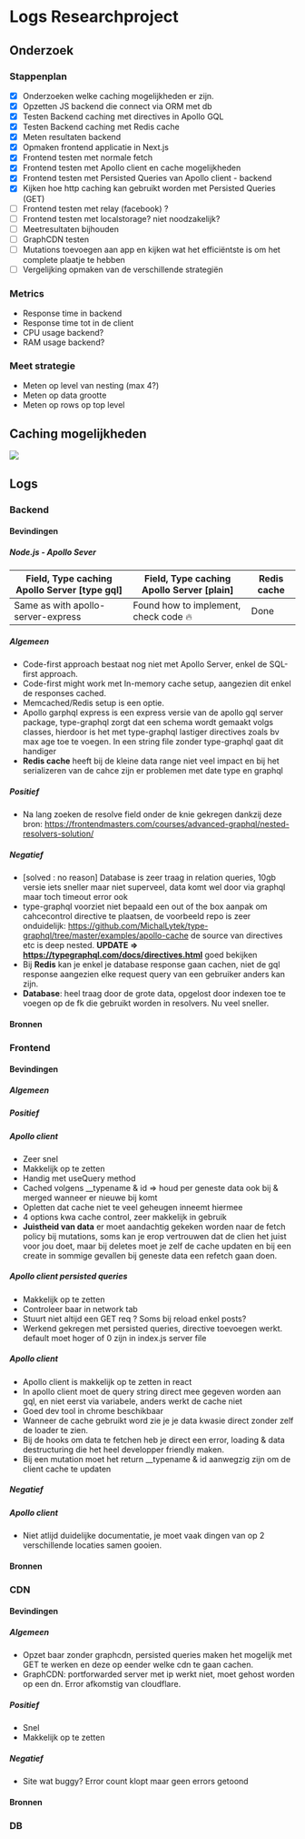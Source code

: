 # Logs Researchproject

## Onderzoek

### Stappenplan

- [x] Onderzoeken welke caching mogelijkheden er zijn.
- [x] Opzetten JS backend die connect via ORM met db
- [x] Testen Backend caching met directives in Apollo GQL
- [x] Testen Backend caching met Redis cache
- [x] Meten resultaten backend
- [x] Opmaken frontend applicatie in Next.js
- [x] Frontend testen met normale fetch
- [x] Frontend testen met Apollo client en cache mogelijkheden
- [x] Frontend testen met Persisted Queries van Apollo client - backend
- [x] Kijken hoe http caching kan gebruikt worden met Persisted Queries (GET)
- [ ] Frontend testen met relay (facebook) ?
- [ ] Frontend testen met localstorage? niet noodzakelijk?
- [ ] Meetresultaten bijhouden
- [ ] GraphCDN testen
- [ ] Mutations toevoegen aan app en kijken wat het efficiëntste is om het complete plaatje te hebben
- [ ] Vergelijking opmaken van de verschillende strategiën

### Metrics

- Response time in backend
- Response time tot in de client
- CPU usage backend?
- RAM usage backend?

### Meet strategie

- Meten op level van nesting (max 4?)
- Meten op data grootte
- Meten op rows op top level

## Caching mogelijkheden

![](https://i.imgur.com/chwlbvw.png)

## Logs

### Backend

#### Bevindingen

##### Node.js - Apollo Sever

| Field, Type caching Apollo Server [**type gql**] | Field, Type caching Apollo Server [plain] | Redis cache |
| ------------------------------------------------ | ----------------------------------------- | ----------- |
| Same as with apollo-server-express               | Found how to implement, check code 🔥     | Done        |

##### Algemeen

- Code-first approach bestaat nog niet met Apollo Server, enkel de SQL-first approach.
- Code-first might work met In-memory cache setup, aangezien dit enkel de responses cached.
- Memcached/Redis setup is een optie.
- Apollo garphql express is een express versie van de apollo gql server package, type-graphql zorgt dat een schema wordt gemaakt volgs classes, hierdoor is het met type-graphql lastiger directives zoals bv max age toe te voegen. In een string file zonder type-graphql gaat dit handiger
- **Redis cache** heeft bij de kleine data range niet veel impact en bij het serializeren van de cahce zijn er problemen met date type en graphql

##### Positief

- Na lang zoeken de resolve field onder de knie gekregen dankzij deze bron: https://frontendmasters.com/courses/advanced-graphql/nested-resolvers-solution/

##### Negatief

- [solved : no reason] Database is zeer traag in relation queries, 10gb versie iets sneller maar niet superveel, data komt wel door via graphql maar toch timeout error ook
- type-graphql voorziet niet bepaald een out of the box aanpak om cahcecontrol directive te plaatsen, de voorbeeld repo is zeer onduidelijk: https://github.com/MichalLytek/type-graphql/tree/master/examples/apollo-cache de source van directives etc is deep nested. **UPDATE => https://typegraphql.com/docs/directives.html** goed bekijken
- Bij **Redis** kan je enkel je database response gaan cachen, niet de gql response aangezien elke request query van een gebruiker anders kan zijn.
- **Database**: heel traag door de grote data, opgelost door indexen toe te voegen op de fk die gebruikt worden in resolvers. Nu veel sneller.

#### Bronnen

### Frontend

#### Bevindingen

##### Algemeen

##### Positief

##### Apollo client

- Zeer snel
- Makkelijk op te zetten
- Handig met useQuery method
- Cached volgens \_\_typename & id => houd per geneste data ook bij & merged wanneer er nieuwe bij komt
- Opletten dat cache niet te veel geheugen inneemt hiermee
- 4 options kwa cache control, zeer makkelijk in gebruik
- **Juistheid van data** er moet aandachtig gekeken worden naar de fetch policy bij mutations, soms kan je erop vertrouwen dat de clien het juist voor jou doet, maar bij deletes moet je zelf de cache updaten en bij een create in sommige gevallen bij geneste data een refetch gaan doen. 

##### Apollo client persisted queries

- Makkelijk op te zetten
- Controleer baar in network tab
- Stuurt niet altijd een GET req ? Soms bij reload enkel posts?
- Werkend gekregen met persisted queries, directive toevoegen werkt. default moet hoger of 0 zijn in index.js server file

##### Apollo client

- Apollo client is makkelijk op te zetten in react
- In apollo client moet de query string direct mee gegeven worden aan gql, en niet eerst via variabele, anders werkt de cache niet
- Goed dev tool in chrome beschikbaar
- Wanneer de cache gebruikt word zie je je data kwasie direct zonder zelf de loader te zien.
- Bij de hooks om data te fetchen heb je direct een error, loading & data destructuring die het heel developper friendly maken.
- Bij een mutation moet het return \_\_typename & id aanwegzig zijn om de client cache te updaten

##### Negatief

##### Apollo client

- Niet atlijd duidelijke documentatie, je moet vaak dingen van op 2 verschillende locaties samen gooien.

#### Bronnen

### CDN

#### Bevindingen

##### Algemeen

- Opzet baar zonder graphcdn, persisted queries maken het mogelijk met GET te werken en deze op eender welke cdn te gaan cachen.
- GraphCDN: portforwarded server met ip werkt niet, moet gehost worden op een dn. Error afkomstig van cloudflare.

##### Positief

- Snel
- Makkelijk op te zetten

##### Negatief

- Site wat buggy? Error count klopt maar geen errors getoond

#### Bronnen

### DB

